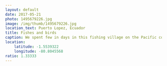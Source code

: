 ```yaml
---
layout: default
date: 2017-05-21
photo: 1495679226.jpg
image: /img/thumb/1495679226.jpg
location_text: Puerto Lopez, Ecuador
title: Fishes and birds
caption: We spent few in days in this fishing village on the Pacific coast. One morning I went to the fish market to buy some schrimps straight from the boats. I had the chance to see some sharks of all kind. I haven't taken any photo, even though it was pretty impressive it still was a sad thing to see.
location:
    latitude: -1.5539322
    longitude: -80.8045568
ratio: 1.33333
---
```

